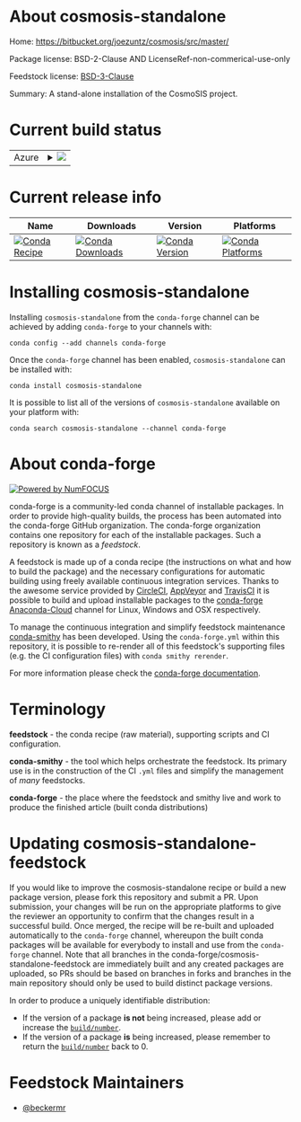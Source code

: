 About cosmosis-standalone
=========================

Home: https://bitbucket.org/joezuntz/cosmosis/src/master/

Package license: BSD-2-Clause AND LicenseRef-non-commerical-use-only

Feedstock license: [BSD-3-Clause](https://github.com/conda-forge/cosmosis-standalone-feedstock/blob/master/LICENSE.txt)

Summary: A stand-alone installation of the CosmoSIS project.

Current build status
====================


<table>
    
  <tr>
    <td>Azure</td>
    <td>
      <details>
        <summary>
          <a href="https://dev.azure.com/conda-forge/feedstock-builds/_build/latest?definitionId=9378&branchName=master">
            <img src="https://dev.azure.com/conda-forge/feedstock-builds/_apis/build/status/cosmosis-standalone-feedstock?branchName=master">
          </a>
        </summary>
        <table>
          <thead><tr><th>Variant</th><th>Status</th></tr></thead>
          <tbody><tr>
              <td>linux_64_mpimpichpython3.6.____73_pypy</td>
              <td>
                <a href="https://dev.azure.com/conda-forge/feedstock-builds/_build/latest?definitionId=9378&branchName=master">
                  <img src="https://dev.azure.com/conda-forge/feedstock-builds/_apis/build/status/cosmosis-standalone-feedstock?branchName=master&jobName=linux&configuration=linux_64_mpimpichpython3.6.____73_pypy" alt="variant">
                </a>
              </td>
            </tr><tr>
              <td>linux_64_mpimpichpython3.6.____cpython</td>
              <td>
                <a href="https://dev.azure.com/conda-forge/feedstock-builds/_build/latest?definitionId=9378&branchName=master">
                  <img src="https://dev.azure.com/conda-forge/feedstock-builds/_apis/build/status/cosmosis-standalone-feedstock?branchName=master&jobName=linux&configuration=linux_64_mpimpichpython3.6.____cpython" alt="variant">
                </a>
              </td>
            </tr><tr>
              <td>linux_64_mpimpichpython3.7.____cpython</td>
              <td>
                <a href="https://dev.azure.com/conda-forge/feedstock-builds/_build/latest?definitionId=9378&branchName=master">
                  <img src="https://dev.azure.com/conda-forge/feedstock-builds/_apis/build/status/cosmosis-standalone-feedstock?branchName=master&jobName=linux&configuration=linux_64_mpimpichpython3.7.____cpython" alt="variant">
                </a>
              </td>
            </tr><tr>
              <td>linux_64_mpimpichpython3.8.____cpython</td>
              <td>
                <a href="https://dev.azure.com/conda-forge/feedstock-builds/_build/latest?definitionId=9378&branchName=master">
                  <img src="https://dev.azure.com/conda-forge/feedstock-builds/_apis/build/status/cosmosis-standalone-feedstock?branchName=master&jobName=linux&configuration=linux_64_mpimpichpython3.8.____cpython" alt="variant">
                </a>
              </td>
            </tr><tr>
              <td>linux_64_mpimpichpython3.9.____cpython</td>
              <td>
                <a href="https://dev.azure.com/conda-forge/feedstock-builds/_build/latest?definitionId=9378&branchName=master">
                  <img src="https://dev.azure.com/conda-forge/feedstock-builds/_apis/build/status/cosmosis-standalone-feedstock?branchName=master&jobName=linux&configuration=linux_64_mpimpichpython3.9.____cpython" alt="variant">
                </a>
              </td>
            </tr><tr>
              <td>linux_64_mpiopenmpipython3.6.____73_pypy</td>
              <td>
                <a href="https://dev.azure.com/conda-forge/feedstock-builds/_build/latest?definitionId=9378&branchName=master">
                  <img src="https://dev.azure.com/conda-forge/feedstock-builds/_apis/build/status/cosmosis-standalone-feedstock?branchName=master&jobName=linux&configuration=linux_64_mpiopenmpipython3.6.____73_pypy" alt="variant">
                </a>
              </td>
            </tr><tr>
              <td>linux_64_mpiopenmpipython3.6.____cpython</td>
              <td>
                <a href="https://dev.azure.com/conda-forge/feedstock-builds/_build/latest?definitionId=9378&branchName=master">
                  <img src="https://dev.azure.com/conda-forge/feedstock-builds/_apis/build/status/cosmosis-standalone-feedstock?branchName=master&jobName=linux&configuration=linux_64_mpiopenmpipython3.6.____cpython" alt="variant">
                </a>
              </td>
            </tr><tr>
              <td>linux_64_mpiopenmpipython3.7.____cpython</td>
              <td>
                <a href="https://dev.azure.com/conda-forge/feedstock-builds/_build/latest?definitionId=9378&branchName=master">
                  <img src="https://dev.azure.com/conda-forge/feedstock-builds/_apis/build/status/cosmosis-standalone-feedstock?branchName=master&jobName=linux&configuration=linux_64_mpiopenmpipython3.7.____cpython" alt="variant">
                </a>
              </td>
            </tr><tr>
              <td>linux_64_mpiopenmpipython3.8.____cpython</td>
              <td>
                <a href="https://dev.azure.com/conda-forge/feedstock-builds/_build/latest?definitionId=9378&branchName=master">
                  <img src="https://dev.azure.com/conda-forge/feedstock-builds/_apis/build/status/cosmosis-standalone-feedstock?branchName=master&jobName=linux&configuration=linux_64_mpiopenmpipython3.8.____cpython" alt="variant">
                </a>
              </td>
            </tr><tr>
              <td>linux_64_mpiopenmpipython3.9.____cpython</td>
              <td>
                <a href="https://dev.azure.com/conda-forge/feedstock-builds/_build/latest?definitionId=9378&branchName=master">
                  <img src="https://dev.azure.com/conda-forge/feedstock-builds/_apis/build/status/cosmosis-standalone-feedstock?branchName=master&jobName=linux&configuration=linux_64_mpiopenmpipython3.9.____cpython" alt="variant">
                </a>
              </td>
            </tr><tr>
              <td>osx_64_mpimpichpython3.6.____73_pypy</td>
              <td>
                <a href="https://dev.azure.com/conda-forge/feedstock-builds/_build/latest?definitionId=9378&branchName=master">
                  <img src="https://dev.azure.com/conda-forge/feedstock-builds/_apis/build/status/cosmosis-standalone-feedstock?branchName=master&jobName=osx&configuration=osx_64_mpimpichpython3.6.____73_pypy" alt="variant">
                </a>
              </td>
            </tr><tr>
              <td>osx_64_mpimpichpython3.6.____cpython</td>
              <td>
                <a href="https://dev.azure.com/conda-forge/feedstock-builds/_build/latest?definitionId=9378&branchName=master">
                  <img src="https://dev.azure.com/conda-forge/feedstock-builds/_apis/build/status/cosmosis-standalone-feedstock?branchName=master&jobName=osx&configuration=osx_64_mpimpichpython3.6.____cpython" alt="variant">
                </a>
              </td>
            </tr><tr>
              <td>osx_64_mpimpichpython3.7.____cpython</td>
              <td>
                <a href="https://dev.azure.com/conda-forge/feedstock-builds/_build/latest?definitionId=9378&branchName=master">
                  <img src="https://dev.azure.com/conda-forge/feedstock-builds/_apis/build/status/cosmosis-standalone-feedstock?branchName=master&jobName=osx&configuration=osx_64_mpimpichpython3.7.____cpython" alt="variant">
                </a>
              </td>
            </tr><tr>
              <td>osx_64_mpimpichpython3.8.____cpython</td>
              <td>
                <a href="https://dev.azure.com/conda-forge/feedstock-builds/_build/latest?definitionId=9378&branchName=master">
                  <img src="https://dev.azure.com/conda-forge/feedstock-builds/_apis/build/status/cosmosis-standalone-feedstock?branchName=master&jobName=osx&configuration=osx_64_mpimpichpython3.8.____cpython" alt="variant">
                </a>
              </td>
            </tr><tr>
              <td>osx_64_mpimpichpython3.9.____cpython</td>
              <td>
                <a href="https://dev.azure.com/conda-forge/feedstock-builds/_build/latest?definitionId=9378&branchName=master">
                  <img src="https://dev.azure.com/conda-forge/feedstock-builds/_apis/build/status/cosmosis-standalone-feedstock?branchName=master&jobName=osx&configuration=osx_64_mpimpichpython3.9.____cpython" alt="variant">
                </a>
              </td>
            </tr><tr>
              <td>osx_64_mpiopenmpipython3.6.____73_pypy</td>
              <td>
                <a href="https://dev.azure.com/conda-forge/feedstock-builds/_build/latest?definitionId=9378&branchName=master">
                  <img src="https://dev.azure.com/conda-forge/feedstock-builds/_apis/build/status/cosmosis-standalone-feedstock?branchName=master&jobName=osx&configuration=osx_64_mpiopenmpipython3.6.____73_pypy" alt="variant">
                </a>
              </td>
            </tr><tr>
              <td>osx_64_mpiopenmpipython3.6.____cpython</td>
              <td>
                <a href="https://dev.azure.com/conda-forge/feedstock-builds/_build/latest?definitionId=9378&branchName=master">
                  <img src="https://dev.azure.com/conda-forge/feedstock-builds/_apis/build/status/cosmosis-standalone-feedstock?branchName=master&jobName=osx&configuration=osx_64_mpiopenmpipython3.6.____cpython" alt="variant">
                </a>
              </td>
            </tr><tr>
              <td>osx_64_mpiopenmpipython3.7.____cpython</td>
              <td>
                <a href="https://dev.azure.com/conda-forge/feedstock-builds/_build/latest?definitionId=9378&branchName=master">
                  <img src="https://dev.azure.com/conda-forge/feedstock-builds/_apis/build/status/cosmosis-standalone-feedstock?branchName=master&jobName=osx&configuration=osx_64_mpiopenmpipython3.7.____cpython" alt="variant">
                </a>
              </td>
            </tr><tr>
              <td>osx_64_mpiopenmpipython3.8.____cpython</td>
              <td>
                <a href="https://dev.azure.com/conda-forge/feedstock-builds/_build/latest?definitionId=9378&branchName=master">
                  <img src="https://dev.azure.com/conda-forge/feedstock-builds/_apis/build/status/cosmosis-standalone-feedstock?branchName=master&jobName=osx&configuration=osx_64_mpiopenmpipython3.8.____cpython" alt="variant">
                </a>
              </td>
            </tr><tr>
              <td>osx_64_mpiopenmpipython3.9.____cpython</td>
              <td>
                <a href="https://dev.azure.com/conda-forge/feedstock-builds/_build/latest?definitionId=9378&branchName=master">
                  <img src="https://dev.azure.com/conda-forge/feedstock-builds/_apis/build/status/cosmosis-standalone-feedstock?branchName=master&jobName=osx&configuration=osx_64_mpiopenmpipython3.9.____cpython" alt="variant">
                </a>
              </td>
            </tr>
          </tbody>
        </table>
      </details>
    </td>
  </tr>
</table>

Current release info
====================

| Name | Downloads | Version | Platforms |
| --- | --- | --- | --- |
| [![Conda Recipe](https://img.shields.io/badge/recipe-cosmosis--standalone-green.svg)](https://anaconda.org/conda-forge/cosmosis-standalone) | [![Conda Downloads](https://img.shields.io/conda/dn/conda-forge/cosmosis-standalone.svg)](https://anaconda.org/conda-forge/cosmosis-standalone) | [![Conda Version](https://img.shields.io/conda/vn/conda-forge/cosmosis-standalone.svg)](https://anaconda.org/conda-forge/cosmosis-standalone) | [![Conda Platforms](https://img.shields.io/conda/pn/conda-forge/cosmosis-standalone.svg)](https://anaconda.org/conda-forge/cosmosis-standalone) |

Installing cosmosis-standalone
==============================

Installing `cosmosis-standalone` from the `conda-forge` channel can be achieved by adding `conda-forge` to your channels with:

```
conda config --add channels conda-forge
```

Once the `conda-forge` channel has been enabled, `cosmosis-standalone` can be installed with:

```
conda install cosmosis-standalone
```

It is possible to list all of the versions of `cosmosis-standalone` available on your platform with:

```
conda search cosmosis-standalone --channel conda-forge
```


About conda-forge
=================

[![Powered by NumFOCUS](https://img.shields.io/badge/powered%20by-NumFOCUS-orange.svg?style=flat&colorA=E1523D&colorB=007D8A)](http://numfocus.org)

conda-forge is a community-led conda channel of installable packages.
In order to provide high-quality builds, the process has been automated into the
conda-forge GitHub organization. The conda-forge organization contains one repository
for each of the installable packages. Such a repository is known as a *feedstock*.

A feedstock is made up of a conda recipe (the instructions on what and how to build
the package) and the necessary configurations for automatic building using freely
available continuous integration services. Thanks to the awesome service provided by
[CircleCI](https://circleci.com/), [AppVeyor](https://www.appveyor.com/)
and [TravisCI](https://travis-ci.com/) it is possible to build and upload installable
packages to the [conda-forge](https://anaconda.org/conda-forge)
[Anaconda-Cloud](https://anaconda.org/) channel for Linux, Windows and OSX respectively.

To manage the continuous integration and simplify feedstock maintenance
[conda-smithy](https://github.com/conda-forge/conda-smithy) has been developed.
Using the ``conda-forge.yml`` within this repository, it is possible to re-render all of
this feedstock's supporting files (e.g. the CI configuration files) with ``conda smithy rerender``.

For more information please check the [conda-forge documentation](https://conda-forge.org/docs/).

Terminology
===========

**feedstock** - the conda recipe (raw material), supporting scripts and CI configuration.

**conda-smithy** - the tool which helps orchestrate the feedstock.
                   Its primary use is in the construction of the CI ``.yml`` files
                   and simplify the management of *many* feedstocks.

**conda-forge** - the place where the feedstock and smithy live and work to
                  produce the finished article (built conda distributions)


Updating cosmosis-standalone-feedstock
======================================

If you would like to improve the cosmosis-standalone recipe or build a new
package version, please fork this repository and submit a PR. Upon submission,
your changes will be run on the appropriate platforms to give the reviewer an
opportunity to confirm that the changes result in a successful build. Once
merged, the recipe will be re-built and uploaded automatically to the
`conda-forge` channel, whereupon the built conda packages will be available for
everybody to install and use from the `conda-forge` channel.
Note that all branches in the conda-forge/cosmosis-standalone-feedstock are
immediately built and any created packages are uploaded, so PRs should be based
on branches in forks and branches in the main repository should only be used to
build distinct package versions.

In order to produce a uniquely identifiable distribution:
 * If the version of a package **is not** being increased, please add or increase
   the [``build/number``](https://conda.io/docs/user-guide/tasks/build-packages/define-metadata.html#build-number-and-string).
 * If the version of a package **is** being increased, please remember to return
   the [``build/number``](https://conda.io/docs/user-guide/tasks/build-packages/define-metadata.html#build-number-and-string)
   back to 0.

Feedstock Maintainers
=====================

* [@beckermr](https://github.com/beckermr/)

